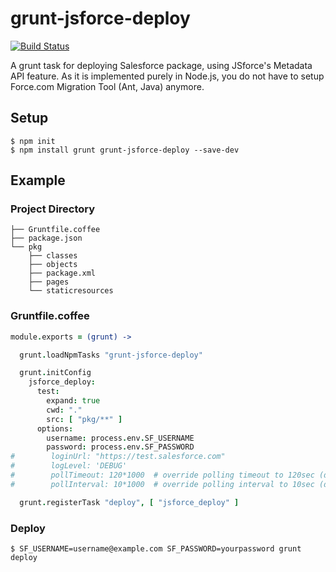 # grunt-jsforce-deploy
[![Build Status](https://travis-ci.org/jsforce/grunt-jsforce-deploy.svg?branch=master)](https://travis-ci.org/jsforce/grunt-jsforce-deploy)

A grunt task for deploying Salesforce package, using JSforce's Metadata API feature.
As it is implemented purely in Node.js, you do not have to setup Force.com Migration Tool (Ant, Java) anymore.

## Setup

```
$ npm init
$ npm install grunt grunt-jsforce-deploy --save-dev
```

## Example 

### Project Directory

```
├── Gruntfile.coffee
├── package.json
└── pkg
    ├── classes
    ├── objects
    ├── package.xml
    ├── pages
    └── staticresources
```

### Gruntfile.coffee

```coffeescript
module.exports = (grunt) ->

  grunt.loadNpmTasks "grunt-jsforce-deploy"

  grunt.initConfig
    jsforce_deploy:
      test:
        expand: true
        cwd: "."
        src: [ "pkg/**" ]
      options:
        username: process.env.SF_USERNAME
        password: process.env.SF_PASSWORD
#        loginUrl: "https://test.salesforce.com"
#        logLevel: 'DEBUG'
#        pollTimeout: 120*1000  # override polling timeout to 120sec (default is 60sec)
#        pollInterval: 10*1000  # override polling interval to 10sec (default is 5sec)

  grunt.registerTask "deploy", [ "jsforce_deploy" ]

```

### Deploy

```
$ SF_USERNAME=username@example.com SF_PASSWORD=yourpassword grunt deploy
```

